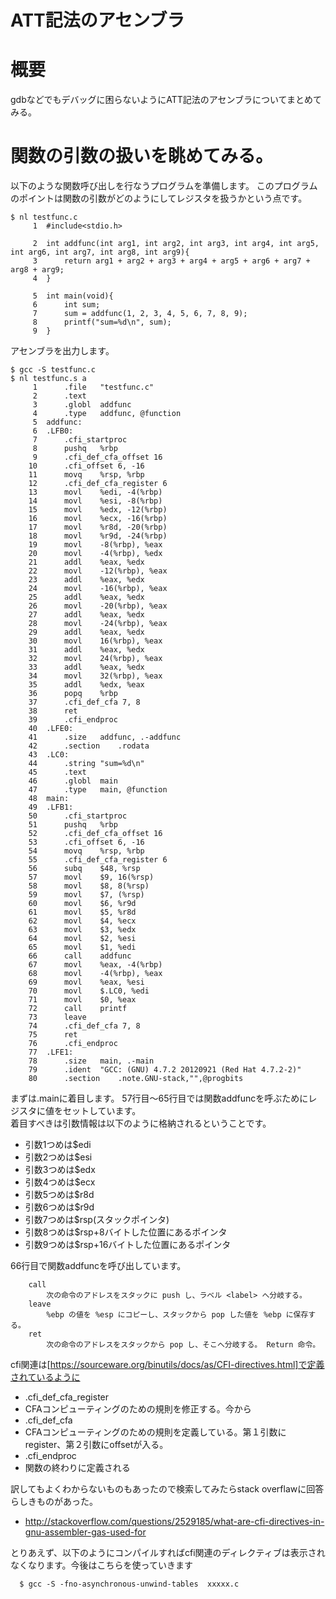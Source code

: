 ATT記法のアセンブラ
====

# 概要
gdbなどでもデバッグに困らないようにATT記法のアセンブラについてまとめてみる。


# 関数の引数の扱いを眺めてみる。

以下のような関数呼び出しを行なうプログラムを準備します。
このプログラムのポイントは関数の引数がどのようにしてレジスタを扱うかという点です。

```
$ nl testfunc.c 
     1	#include<stdio.h>
       
     2	int addfunc(int arg1, int arg2, int arg3, int arg4, int arg5, int arg6, int arg7, int arg8, int arg9){
     3		return arg1 + arg2 + arg3 + arg4 + arg5 + arg6 + arg7 + arg8 + arg9;
     4	}
       
     5	int main(void){
     6		int sum;
     7		sum = addfunc(1, 2, 3, 4, 5, 6, 7, 8, 9);
     8		printf("sum=%d\n", sum);
     9	}
```

アセンブラを出力します。
```
$ gcc -S testfunc.c
$ nl testfunc.s a
     1		.file	"testfunc.c"
     2		.text
     3		.globl	addfunc
     4		.type	addfunc, @function
     5	addfunc:
     6	.LFB0:
     7		.cfi_startproc
     8		pushq	%rbp
     9		.cfi_def_cfa_offset 16
    10		.cfi_offset 6, -16
    11		movq	%rsp, %rbp
    12		.cfi_def_cfa_register 6
    13		movl	%edi, -4(%rbp)
    14		movl	%esi, -8(%rbp)
    15		movl	%edx, -12(%rbp)
    16		movl	%ecx, -16(%rbp)
    17		movl	%r8d, -20(%rbp)
    18		movl	%r9d, -24(%rbp)
    19		movl	-8(%rbp), %eax
    20		movl	-4(%rbp), %edx
    21		addl	%eax, %edx
    22		movl	-12(%rbp), %eax
    23		addl	%eax, %edx
    24		movl	-16(%rbp), %eax
    25		addl	%eax, %edx
    26		movl	-20(%rbp), %eax
    27		addl	%eax, %edx
    28		movl	-24(%rbp), %eax
    29		addl	%eax, %edx
    30		movl	16(%rbp), %eax
    31		addl	%eax, %edx
    32		movl	24(%rbp), %eax
    33		addl	%eax, %edx
    34		movl	32(%rbp), %eax
    35		addl	%edx, %eax
    36		popq	%rbp
    37		.cfi_def_cfa 7, 8
    38		ret
    39		.cfi_endproc
    40	.LFE0:
    41		.size	addfunc, .-addfunc
    42		.section	.rodata
    43	.LC0:
    44		.string	"sum=%d\n"
    45		.text
    46		.globl	main
    47		.type	main, @function
    48	main:
    49	.LFB1:
    50		.cfi_startproc
    51		pushq	%rbp
    52		.cfi_def_cfa_offset 16
    53		.cfi_offset 6, -16
    54		movq	%rsp, %rbp
    55		.cfi_def_cfa_register 6
    56		subq	$48, %rsp
    57		movl	$9, 16(%rsp)
    58		movl	$8, 8(%rsp)
    59		movl	$7, (%rsp)
    60		movl	$6, %r9d
    61		movl	$5, %r8d
    62		movl	$4, %ecx
    63		movl	$3, %edx
    64		movl	$2, %esi
    65		movl	$1, %edi
    66		call	addfunc
    67		movl	%eax, -4(%rbp)
    68		movl	-4(%rbp), %eax
    69		movl	%eax, %esi
    70		movl	$.LC0, %edi
    71		movl	$0, %eax
    72		call	printf
    73		leave
    74		.cfi_def_cfa 7, 8
    75		ret
    76		.cfi_endproc
    77	.LFE1:
    78		.size	main, .-main
    79		.ident	"GCC: (GNU) 4.7.2 20120921 (Red Hat 4.7.2-2)"
    80		.section	.note.GNU-stack,"",@progbits
```

まずは.mainに着目します。 57行目〜65行目では関数addfuncを呼ぶためにレジスタに値をセットしています。  
着目すべきは引数情報は以下のように格納されるということです。
- 引数1つめは$edi
- 引数2つめは$esi
- 引数3つめは$edx
- 引数4つめは$ecx
- 引数5つめは$r8d
- 引数6つめは$r9d
- 引数7つめは$rsp(スタックポインタ)
- 引数8つめは$rsp+8バイトした位置にあるポインタ
- 引数9つめは$rsp+16バイトした位置にあるポインタ

66行目で関数addfuncを呼び出しています。
```
	call
		次の命令のアドレスをスタックに push し、ラベル <label> へ分岐する。 
	leave
		%ebp の値を %esp にコピーし、スタックから pop した値を %ebp に保存する。
	ret
		次の命令のアドレスをスタックから pop し、そこへ分岐する。 Return 命令。 
```

cfi関連は[https://sourceware.org/binutils/docs/as/CFI-directives.html]で定義されているように
- .cfi_def_cfa_register
 - CFAコンピューティングのための規則を修正する。今から
- .cfi_def_cfa
 - CFAコンピューティングのための規則を定義している。第１引数にregister、第２引数にoffsetが入る。
- .cfi_endproc
 - 関数の終わりに定義される

訳してもよくわからないものもあったので検索してみたらstack overflawに回答らしきものがあった。
- http://stackoverflow.com/questions/2529185/what-are-cfi-directives-in-gnu-assembler-gas-used-for

とりあえず、以下のようにコンパイルすればcfi関連のディレクティブは表示されなくなります。今後はこちらを使っていきます
```
  $ gcc -S -fno-asynchronous-unwind-tables  xxxxx.c
```





